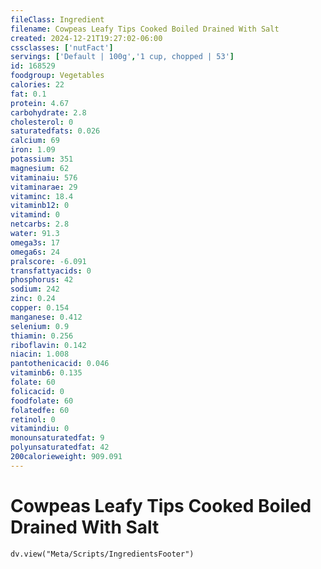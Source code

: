 ```yaml
---
fileClass: Ingredient
filename: Cowpeas Leafy Tips Cooked Boiled Drained With Salt
created: 2024-12-21T19:27:02-06:00
cssclasses: ['nutFact']
servings: ['Default | 100g','1 cup, chopped | 53']
id: 168529
foodgroup: Vegetables
calories: 22
fat: 0.1
protein: 4.67
carbohydrate: 2.8
cholesterol: 0
saturatedfats: 0.026
calcium: 69
iron: 1.09
potassium: 351
magnesium: 62
vitaminaiu: 576
vitaminarae: 29
vitaminc: 18.4
vitaminb12: 0
vitamind: 0
netcarbs: 2.8
water: 91.3
omega3s: 17
omega6s: 24
pralscore: -6.091
transfattyacids: 0
phosphorus: 42
sodium: 242
zinc: 0.24
copper: 0.154
manganese: 0.412
selenium: 0.9
thiamin: 0.256
riboflavin: 0.142
niacin: 1.008
pantothenicacid: 0.046
vitaminb6: 0.135
folate: 60
folicacid: 0
foodfolate: 60
folatedfe: 60
retinol: 0
vitamindiu: 0
monounsaturatedfat: 9
polyunsaturatedfat: 42
200calorieweight: 909.091
---
```


# Cowpeas Leafy Tips Cooked Boiled Drained With Salt

```dataviewjs
dv.view("Meta/Scripts/IngredientsFooter")
```
